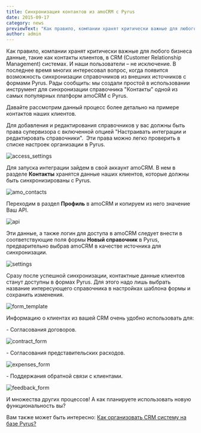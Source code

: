 ```yaml
---
title: Синхронизация контактов из amoCRM с Pyrus
date: 2015-09-17
category: news
previewText: "Как правило, компании хранят критически важные для любого бизнеса данные, такие как контакты клиентов, в CRM (Customer Relationship Management) системах. И наши пользователи – не исключение. В последнее время многих интересовал вопрос, когда появится возможность синхронизации справочников из внешних источников с формами Pyrus. Рады сообщить: мы создали простой в использовании инструмент для синхронизации справочника \"Контакты\" одной из самых популярных платформ amoCRM с Pyrus."
author: admin
---
```

Как правило, компании хранят критически важные для любого бизнеса данные, такие как контакты клиентов, в CRM (Customer Relationship Management) системах. И наши пользователи – не исключение. В последнее время многих интересовал вопрос, когда появится возможность синхронизации справочников из внешних источников с формами Pyrus. Рады сообщить: мы создали простой в использовании инструмент для синхронизации справочника "Контакты" одной из самых популярных платформ amoCRM с Pyrus.

Давайте рассмотрим данный процесс более детально на примере контактов наших клиентов.

Для добавления и редактирования справочников у вас должны быть права супервизора с включенной опцией "Настраивать интеграции и редактировать справочники".  Эти права можно легко проверить в списке настроек организации в Pyrus.

![access_settings](access_settings.webp)

Для запуска интеграции зайдем в свой аккаунт amoCRM. В нем в разделе **Контакты** хранятся данные наших клиентов, которые должны быть синхронизированы с Pyrus.

![amo_contacts](amo_contacts.webp)

Переходим в раздел **Профиль** в amoCRM и копируем из него значение Ваш API.

![api](api.webp)

Эти данные, а также логин для доступа в amoCRM следует внести в соответствующие поля формы **Новый справочник** в Pyrus, предварительно выбрав amoCRM в качестве источника для синхронизации.

![settings](settings.webp)

Сразу после успешной синхронизации, контактные данные клиентов станут доступны в формах Pyrus. Для этого надо лишь выбрать название интересующего справочника в настройках шаблона формы и сохранить изменения.

![form_template](form_template.webp)

Информацию о клиентах из вашей CRM очень удобно использовать для:

\- Согласования договоров.

![contract_form](contract_form.webp)

\- Согласования представительских расходов.

![expenses_form](expenses_form.webp)

\- Поддержания обратной связи с клиентами.

![feedback_form](feedback_form.webp)

И множества других процессов! А как планируете использовать новую функциональность вы?

Вам также может быть интересно: [Как организовать CRM систему на базе Pyrus?](https://pyrus.com/ru/blog/2015/05/organizatsiya-crm-na-baze-pyrus.html)